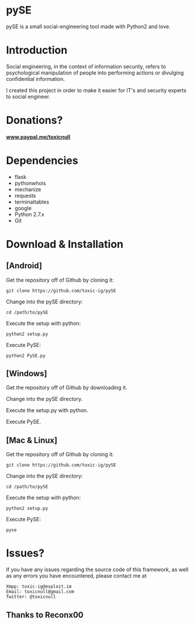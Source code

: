 # pySE
pySE is a small social-engineering tool made with Python2 and love.

# Introduction

Social engineering, in the context of information security, refers to psychological manipulation of people into performing actions or divulging confidential information.

I created this project in order to make it easier for IT's and security experts to social engineer.

# Donations?
#### www.paypal.me/toxicnull

# Dependencies

* flask
* pythonwhois
* mechanize
* requests
* terminaltables
* google
* Python 2.7.x
* Git

# Download & Installation
## [Android]

Get the repository off of Github by cloning it:

    git clone https://github.com/toxic-ig/pySE

Change into the pySE directory:

    cd /path/to/pySE

Execute the setup with python:

    python2 setup.py
    
Execute PySE:

    python2 PySE.py

## [Windows]

Get the repository off of Github by downloading it.

Change into the pySE directory.

Execute the setup.py with python.
    
Execute PySE.

## [Mac & Linux]
Get the repository off of Github by cloning it:

    git clone https://github.com/toxic-ig/pySE

Change into the pySE directory:

    cd /path/to/pySE

Execute the setup with python:

    python2 setup.py
    
Execute PySE:

    pyse
    
# Issues?

If you have any issues regarding the source code of this framework, as well as any errors you have encountered, please contact me at 

    Xmpp: toxic-ig@exploit.im
    Email: toxicnull@gmail.com
    Twitter: @toxicnull
    
## Thanks to Reconx00 
